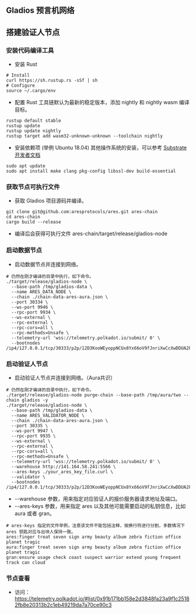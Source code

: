 ## Gladios 预言机网络

## 搭建验证人节点

### 安装代码编译工具

* 安装 Rust
```shell
# Install
curl https://sh.rustup.rs -sSf | sh
# Configure
source ~/.cargo/env
```

* 配置 Rust 工具链默认为最新的稳定版本，添加 nightly 和 nightly wasm 编译目标。
```shell
rustup default stable
rustup update
rustup update nightly
rustup target add wasm32-unknown-unknown --toolchain nightly
```

* 安装依赖项 (举例 Ubuntu 18.04) 其他操作系统的安装，可以参考 [Substrate开发者文档](https://substrate.dev/docs/en/knowledgebase/getting-started/#1-build-dependencies)
```shell
sudo apt update
sudo apt install make clang pkg-config libssl-dev build-essential
```

### 获取节点可执行文件

* 获取 Gladios 项目源码并编译。
```shell
git clone git@github.com:aresprotocols/ares.git ares-chain
cd ares-chain
cargo build --release
```
* 编译后会获得可执行文件 ares-chain/target/release/gladios-node 

### 启动数据节点

* 启动数据节点并连接到网络。
```shell
# 仍然在刚才编译的目录中执行，如下命令。
./target/release/gladios-node \
  --base-path /tmp/gladios-data \
  --name ARES_DATA_NODE \
  --chain ./chain-data-ares-aura.json \
  --port 30334 \
  --ws-port 9946 \ 
  --rpc-port 9934 \
  --ws-external \
  --rpc-external \
  --rpc-cors=all \
  --rpc-methods=Unsafe \
  --telemetry-url 'wss://telemetry.polkadot.io/submit/ 0' \
  --bootnodes /ip4/127.0.0.1/tcp/30333/p2p/12D3KooWEyoppNCUx8Yx66oV9fJnriXwCcXwDDUA2kj6vnc6iDEp
```

### 启动验证人节点

* 启动验证人节点并连接到网络。（Aura共识）
```shell
# 仍然在刚才编译的目录中执行，如下命令。
./target/release/gladios-node purge-chain --base-path /tmp/aura/two --chain gladios -y
./target/release/gladios-node \
  --base-path /tmp/gladios-data \
  --name ARES_VALIDATOR_NODE \
  --chain ./chain-data-ares-aura.json \
  --port 30335 \
  --ws-port 9947 \
  --rpc-port 9935 \
  --ws-external \
  --rpc-external \
  --rpc-cors=all \
  --rpc-methods=Unsafe \
  --telemetry-url 'wss://telemetry.polkadot.io/submit/ 0' \
  --warehouse http://141.164.58.241:5566 \
  --ares-keys ./your_ares_key_file.curl \
  --validator \
  --bootnodes /ip4/127.0.0.1/tcp/30333/p2p/12D3KooWEyoppNCUx8Yx66oV9fJnriXwCcXwDDUA2kj6vnc6iDEp
```
* --warehouse 参数，用来指定对应验证人的报价服务器请求地址及端口。
* --ares-keys 参数，用来指定 ares 以及其他可能需要启动的私钥信息，比如 aura 或者 gran。
```shell
# ares-keys 指定的文件举例，注意该文件不能包括注释，按换行符进行分割，多数情况下 ares 钥匙对应与出块人保持一致。
ares:finger treat seven sign army beauty album zebra fiction office planet tragic
aura:finger treat seven sign army beauty album zebra fiction office planet tragic
gran:ensure usage check coast suspect warrior extend young frequent track can cloud
```

### 节点查看
* 访问：https://telemetry.polkadot.io/#list/0x91b171bb158e2d3848fa23a9f1c25182fb8e20313b2c1eb49219da7a70ce90c3 